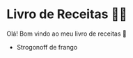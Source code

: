 # Livro de Receitas :man_cook:

Olá! Bom vindo ao meu livro de receitas :wave:

- Strogonoff de frango


